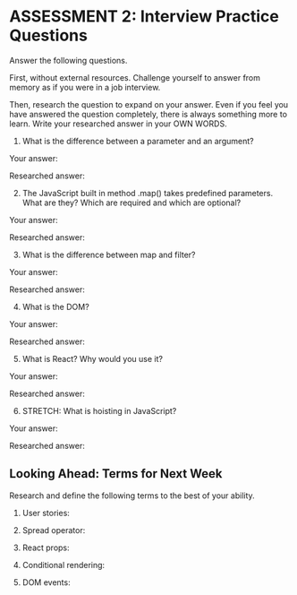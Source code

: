 # ASSESSMENT 2: Interview Practice Questions

Answer the following questions.

First, without external resources. Challenge yourself to answer from memory as if you were in a job interview.

Then, research the question to expand on your answer. Even if you feel you have answered the question completely, there is always something more to learn. Write your researched answer in your OWN WORDS.

1. What is the difference between a parameter and an argument?

Your answer:

Researched answer:

2. The JavaScript built in method .map() takes predefined parameters. What are they? Which are required and which are optional?

Your answer:

Researched answer:

3. What is the difference between map and filter?

Your answer:

Researched answer:

4. What is the DOM?

Your answer:

Researched answer:

5. What is React? Why would you use it?

Your answer:

Researched answer:

6. STRETCH: What is hoisting in JavaScript?

Your answer:

Researched answer:

## Looking Ahead: Terms for Next Week

Research and define the following terms to the best of your ability.

1. User stories:

2. Spread operator:

3. React props:

4. Conditional rendering:

5. DOM events:
